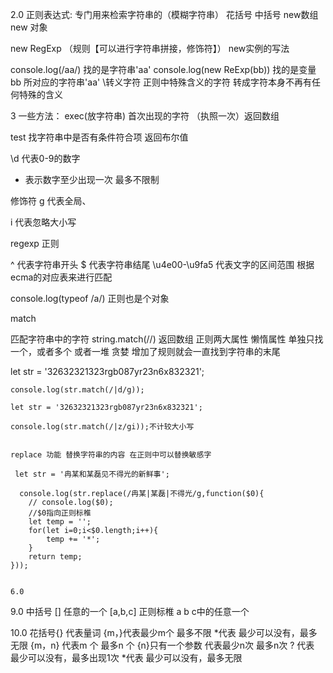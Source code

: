 <!-- 正则表达前夕
 要求  从字符串挑选数据存到数组中
  let str = 'xh271y5rc74 
  console.log (str.match(/\d/g));
  let ary =[];
  let temp ='';
  for (let i=0;i<str.length;i++){
      if(isNaN(parseInt(str[i]))){

      temp+=str[i];
      }

      else{
          if(temp){ary.push(temp);
          temp ='';
          }


      }


for (temp){

    ary.push(temp);
    temp ='';

}

  }










   -->





















2.0 正则表达式:
专门用来检索字符串的（模糊字符串）
 花括号 中括号 new数组 new 对象

 new RegExp （规则【可以进行字符串拼接，修饰符】） new实例的写法

 console.log(/aa/) 找的是字符串'aa'
 console.log(new ReExp(bb)) 找的是变量bb 所对应的字符串'aa' 
 \转义字符 正则中特殊含义的字符 转成字符本身不再有任何特殊的含义



3 一些方法：
exec(放字符串)
首次出现的字符 （执照一次）返回数组

test 
找字符串中是否有条件符合项
返回布尔值


\d 代表0-9的数字

+ 表示数字至少出现一次 最多不限制

修饰符
g 代表全局、

i 代表忽略大小写

regexp 正则 

 ^ 代表字符串开头
$ 代表字符串结尾
\u4e00-\u9fa5 代表文字的区间范围 根据ecma的对应表来进行匹配

 console.log(typeof /a/)
 正则也是个对象

match

匹配字符串中的字符
 string.match(//)
返回数组
正则两大属性
懒惰属性 单独只找一个，或者多个 或者一堆
贪婪 增加了规则就会一直找到字符串的末尾

let str = '32632321323rgb087yr23n6x832321';

    console.log(str.match(/|d/g));

    let str = '32632321323rgb087yr23n6x832321';

    console.log(str.match(/|z/gi));不计较大小写


    replace 功能 替换字符串的内容 在正则中可以替换敏感字

     let str = '冉某和某磊见不得光的新鲜事';

      console.log(str.replace(/冉某|某磊|不得光/g,function($0){
        // console.log($0);
        //$0指向正则标椎
        let temp = '';
        for(let i=0;i<$0.length;i++){
            temp += '*';
        }
        return temp;
    }));


    6.0


9.0 中括号
[] 任意的一个 
[a,b,c] 正则标椎 a b c中的任意一个


10.0 花括号{} 代表量词
{m，}代表最少m个 最多不限
*代表 最少可以没有，最多无限
{m，n} 代表m 个 最多n 个
{n}只有一个参数 代表最少n次 最多n次
  ? 代表 最少可以没有，最多出现1次 
 *代表 最少可以没有，最多无限 
